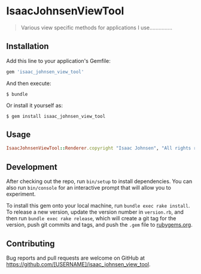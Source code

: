 # IsaacJohnsenViewTool

> Various view specific methods for applications I use...............

## Installation

Add this line to your application's Gemfile:

```ruby
gem 'isaac_johnsen_view_tool'
```

And then execute:

    $ bundle

Or install it yourself as:

    $ gem install isaac_johnsen_view_tool

## Usage

```ruby
IsaacJohnsenViewTool::Renderer.copyright "Isaac Johnsen", "All rights reserved"
```

## Development

After checking out the repo, run `bin/setup` to install dependencies. You can also run `bin/console` for an interactive prompt that will allow you to experiment.

To install this gem onto your local machine, run `bundle exec rake install`. To release a new version, update the version number in `version.rb`, and then run `bundle exec rake release`, which will create a git tag for the version, push git commits and tags, and push the `.gem` file to [rubygems.org](https://rubygems.org).

## Contributing

Bug reports and pull requests are welcome on GitHub at https://github.com/[USERNAME]/isaac_johnsen_view_tool.
